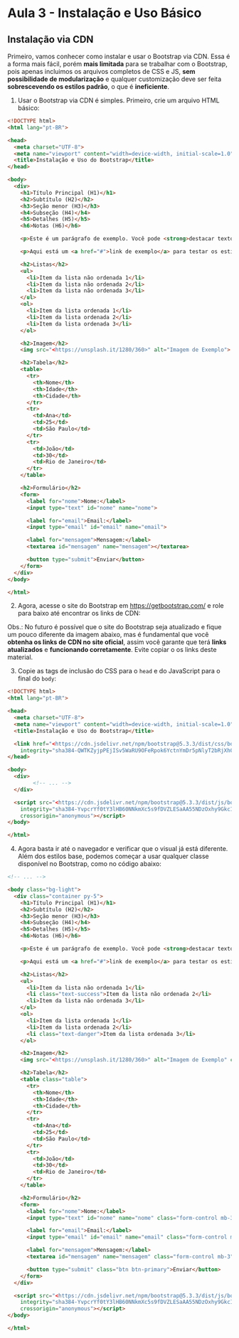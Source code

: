 # Aula 3 - Instalação e Uso Básico

## Instalação via CDN
Primeiro, vamos conhecer como instalar e usar o Bootstrap via CDN. Essa é a forma mais fácil, porém **mais limitada** para se trabalhar com o Bootstrap, pois apenas incluimos os arquivos completos de CSS e JS, **sem possibilidade de modularização** e qualquer customização deve ser feita **sobrescevendo os estilos padrão**, o que é **ineficiente**.

1. Usar o Bootstrap via CDN é simples. Primeiro, crie um arquivo HTML básico:
```html
<!DOCTYPE html>
<html lang="pt-BR">

<head>
  <meta charset="UTF-8">
  <meta name="viewport" content="width=device-width, initial-scale=1.0">
  <title>Instalação e Uso do Bootstrap</title>
</head>

<body>
  <div>
    <h1>Título Principal (H1)</h1>
    <h2>Subtítulo (H2)</h2>
    <h3>Seção menor (H3)</h3>
    <h4>Subseção (H4)</h4>
    <h5>Detalhes (H5)</h5>
    <h6>Notas (H6)</h6>

    <p>Este é um parágrafo de exemplo. Você pode <strong>destacar texto</strong> em negrito ou <em>itálico</em>.</p>

    <p>Aqui está um <a href="#">link de exemplo</a> para testar os estilos de links.</p>

    <h2>Listas</h2>
    <ul>
      <li>Item da lista não ordenada 1</li>
      <li>Item da lista não ordenada 2</li>
      <li>Item da lista não ordenada 3</li>
    </ul>
    <ol>
      <li>Item da lista ordenada 1</li>
      <li>Item da lista ordenada 2</li>
      <li>Item da lista ordenada 3</li>
    </ol>

    <h2>Imagem</h2>
    <img src="<https://unsplash.it/1280/360>" alt="Imagem de Exemplo">

    <h2>Tabela</h2>
    <table>
      <tr>
        <th>Nome</th>
        <th>Idade</th>
        <th>Cidade</th>
      </tr>
      <tr>
        <td>Ana</td>
        <td>25</td>
        <td>São Paulo</td>
      </tr>
      <tr>
        <td>João</td>
        <td>30</td>
        <td>Rio de Janeiro</td>
      </tr>
    </table>

    <h2>Formulário</h2>
    <form>
      <label for="nome">Nome:</label>
      <input type="text" id="nome" name="nome">

      <label for="email">Email:</label>
      <input type="email" id="email" name="email">

      <label for="mensagem">Mensagem:</label>
      <textarea id="mensagem" name="mensagem"></textarea>

      <button type="submit">Enviar</button>
    </form>
  </div>
</body>

</html>
```

2. Agora, acesse o site do Bootstrap em https://getbootstrap.com/ e role para baixo até encontrar os links de CDN:

Obs.: No futuro é possível que o site do Bootstrap seja atualizado e fique um pouco diferente da imagem abaixo, mas é fundamental que você **obtenha os links de CDN no site oficial**, assim você garante que terá **links atualizados** e **funcionando corretamente**. Evite copiar o os links deste material.

3. Copie as tags de inclusão do CSS para o `head` e do JavaScript para o final do `body`:
```html
<!DOCTYPE html>
<html lang="pt-BR">

<head>
  <meta charset="UTF-8">
  <meta name="viewport" content="width=device-width, initial-scale=1.0">
  <title>Instalação e Uso do Bootstrap</title>

  <link href="<https://cdn.jsdelivr.net/npm/bootstrap@5.3.3/dist/css/bootstrap.min.css>" rel="stylesheet"
    integrity="sha384-QWTKZyjpPEjISv5WaRU9OFeRpok6YctnYmDr5pNlyT2bRjXh0JMhjY6hW+ALEwIH" crossorigin="anonymous">
</head>

<body>
  <div>
		<!-- ... -->
  </div>

  <script src="<https://cdn.jsdelivr.net/npm/bootstrap@5.3.3/dist/js/bootstrap.bundle.min.js>"
    integrity="sha384-YvpcrYf0tY3lHB60NNkmXc5s9fDVZLESaAA55NDzOxhy9GkcIdslK1eN7N6jIeHz"
    crossorigin="anonymous"></script>
</body>

</html>
```

4. Agora basta ir até o navegador e verificar que o visual já está diferente. Além dos estilos base, podemos começar a usar qualquer classe disponível no Bootstrap, como no código abaixo:
```html
<!-- ... -->

<body class="bg-light">
  <div class="container py-5">
    <h1>Título Principal (H1)</h1>
    <h2>Subtítulo (H2)</h2>
    <h3>Seção menor (H3)</h3>
    <h4>Subseção (H4)</h4>
    <h5>Detalhes (H5)</h5>
    <h6>Notas (H6)</h6>

    <p>Este é um parágrafo de exemplo. Você pode <strong>destacar texto</strong> em negrito ou <em>itálico</em>.</p>

    <p>Aqui está um <a href="#">link de exemplo</a> para testar os estilos de links.</p>

    <h2>Listas</h2>
    <ul>
      <li>Item da lista não ordenada 1</li>
      <li class="text-success">Item da lista não ordenada 2</li>
      <li>Item da lista não ordenada 3</li>
    </ul>
    <ol>
      <li>Item da lista ordenada 1</li>
      <li>Item da lista ordenada 2</li>
      <li class="text-danger">Item da lista ordenada 3</li>
    </ol>

    <h2>Imagem</h2>
    <img src="<https://unsplash.it/1280/360>" alt="Imagem de Exemplo" class="img-fluid mb-5">

    <h2>Tabela</h2>
    <table class="table">
      <tr>
        <th>Nome</th>
        <th>Idade</th>
        <th>Cidade</th>
      </tr>
      <tr>
        <td>Ana</td>
        <td>25</td>
        <td>São Paulo</td>
      </tr>
      <tr>
        <td>João</td>
        <td>30</td>
        <td>Rio de Janeiro</td>
      </tr>
    </table>

    <h2>Formulário</h2>
    <form>
      <label for="nome">Nome:</label>
      <input type="text" id="nome" name="nome" class="form-control mb-3">

      <label for="email">Email:</label>
      <input type="email" id="email" name="email" class="form-control mb-3">

      <label for="mensagem">Mensagem:</label>
      <textarea id="mensagem" name="mensagem" class="form-control mb-3"></textarea>

      <button type="submit" class="btn btn-primary">Enviar</button>
    </form>
  </div>

  <script src="<https://cdn.jsdelivr.net/npm/bootstrap@5.3.3/dist/js/bootstrap.bundle.min.js>"
    integrity="sha384-YvpcrYf0tY3lHB60NNkmXc5s9fDVZLESaAA55NDzOxhy9GkcIdslK1eN7N6jIeHz"
    crossorigin="anonymous"></script>
</body>

</html>
```
